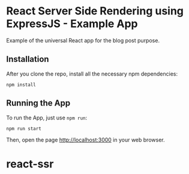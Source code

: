 # React Server Side Rendering using ExpressJS - Example App

Example of the universal React app for the blog post purpose.

## Installation

After you clone the repo, install all the necessary npm dependencies:

```
npm install
```

## Running the App

To run the App, just use `npm run`:

```
npm run start
```

Then, open the page [http://localhost:3000](http://localhost:3000) in your web browser.
# react-ssr
